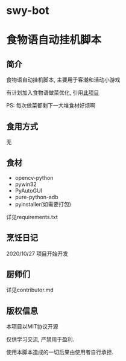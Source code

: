 # swy-bot
# 食物语自动挂机脚本

## 简介
食物语自动挂机脚本, 主要用于客潮和活动小游戏

有计划加入食物语做菜优化, 引用[此项目](https://github.com/ic30rs/swy_profit)

PS: 每次做菜都剩下一大堆食材好烦啊

## 食用方式
无

## 食材
- opencv-python
- pywin32
- PyAutoGUI
- pure-python-adb
- pyinstaller(如需要打包)

详见requirements.txt

## 烹饪日记
2020/10/27 项目开始开发

## 厨师们
详见contributor.md

## 版权信息
本项目以MIT协议开源

仅供学习交流, 严禁用于盈利.

使用本脚本造成的一切后果由使用者自行承担.
